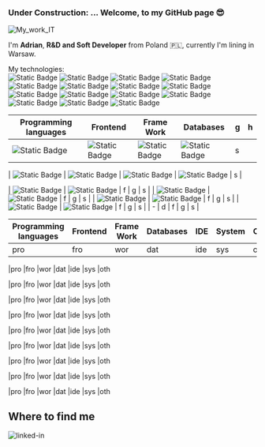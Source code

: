 ###  Under Construction: ... Welcome, to my GitHub page :sunglasses:
![My_work_IT](https://github.com/AdrianSzklarski/AdrianSzklarski/assets/87096333/a566caf1-d32b-4575-a14d-7458915b56db)

I'm **Adrian**, **R&D and Soft Developer** from Poland :poland:, currently I'm lining in Warsaw.

My technologies:
<br>
        ![Static Badge](https://img.shields.io/badge/testing%20library-323330?style=for-the-badge&logo=testing-library&logoColor=red) ![Static Badge](https://img.shields.io/badge/API-lightblue?style=for-the-badge&logo=api&logoColor=white)         ![Static Badge](https://img.shields.io/badge/PyCharm-000000.svg?&style=for-the-badge&logo=PyCharm&logoColor=white) ![Static Badge](	https://img.shields.io/badge/WebStorm-000000?style=for-the-badge&logo=WebStorm&logoColor=white) ![Static Badge](https://img.shields.io/badge/Visual_Studio_Code-0078D4?style=for-the-badge&logo=visual%20studio%20code&logoColor=white) ![Static Badge](https://img.shields.io/badge/Jupyter%20-orange?style=for-the-badge&logo=Jupyter%20ide&logoColor=white) ![Static Badge](https://img.shields.io/badge/Jira-0052CC?style=for-the-badge&logo=Jira&logoColor=white) ![Static Badge](https://img.shields.io/badge/Docker-blue?style=for-the-badge&logo=Docker&logoColor=white) ![Static Badge](https://img.shields.io/badge/_GitHub-100000?style=for-the-badge&logo=github&logoColor=white) ![Static Badge](https://img.shields.io/badge/Windows-0078D6?style=for-the-badge&logo=windows&logoColor=white) ![Static Badge](https://img.shields.io/badge/Ubuntu-E95420?style=for-the-badge&logo=ubuntu&logoColor=white) ![Static Badge](https://img.shields.io/badge/Prince2Foundation-563D7C?style=for-the-badge&logo=prince&logoColor=white) ![Static Badge](https://img.shields.io/badge/Agile/Scrum-blue?style=for-the-badge&logo=agile&logoColor=white)  ![Static Badge](https://img.shields.io/badge/Linux-FCC624?style=for-the-badge&logo=linux&logoColor=black) ![Static Badge](https://img.shields.io/badge/Heroku-430098?style=for-the-badge&logo=heroku&logoColor=white) 



| Programming languages 	| Frontend 	| Frame Work	| Databases 	| g 	| h 	|
|---	|---	|---	|---	|---	|--- 
| ![Static Badge](https://img.shields.io/badge/Python_3.10_(_up)-14354C?style=for-the-badge&logo=python&logoColor=white) 	| ![Static Badge](https://img.shields.io/badge/HTML_5-E34F26?style=for-the-badge&logo=html5&logoColor=white)  	| ![Static Badge](https://img.shields.io/badge/Django-092E20?style=for-the-badge&logo=django&logoColor=white) 	| ![Static Badge](https://img.shields.io/badge/PostgreSQL_&&_pgAdmin_4-316192?style=for-the-badge&logo=postgresql&logoColor=white) 	| s 	|

| ![Static Badge](https://img.shields.io/badge/JavaScript-F7DF1E?style=for-the-badge&logo=javascript&logoColor=black)	| ![Static Badge](https://img.shields.io/badge/CSS_3-1572B6?style=for-the-badge&logo=css3&logoColor=white) 	| ![Static Badge](https://img.shields.io/badge/Flask-000000?style=for-the-badge&logo=flask&logoColor=white) 	| ![Static Badge](https://img.shields.io/badge/SQLite-07405E?style=for-the-badge&logo=sqlite&logoColor=white) 	| s 	|

| ![Static Badge](https://img.shields.io/badge/C-00599C?style=for-the-badge&logo=c&logoColor=white) 	| ![Static Badge](https://img.shields.io/badge/Sass-CC6699?style=for-the-badge&logo=sass&logoColor=white) 	| f 	| g 	| s 	|
| ![Static Badge](https://img.shields.io/badge/C%2B%2B-00599C?style=for-the-badge&logo=c%2B%2B&logoColor=white)  	| ![Static Badge](https://img.shields.io/badge/React-20232A?style=for-the-badge&logo=react&logoColor=61DAFB)	| f 	| g 	| s 	|
| ![Static Badge](https://img.shields.io/badge/-Matlab_/_Simulink-FFA116?style=for-the-badge&logo=Simulink&logoColor=black) 	| ![Static Badge](https://img.shields.io/badge/Redux-593D88?style=for-the-badge&logo=redux&logoColor=white) 	| f 	| g 	| s 	|
| ![Static Badge](https://img.shields.io/badge/Fortran_Lahey_95-543DE0?style=for-the-badge&logo=Fortran&logoColor=white)  	| ![Static Badge](https://img.shields.io/badge/Bootstrap-563D7C?style=for-the-badge&logo=bootstrap&logoColor=white) 	| f 	| g 	| s 	|
| -  	| d 	| f 	| g 	| s 	|


| Programming languages 	| Frontend 	| Frame Work	| Databases 	| IDE       	| System    	| Others 	
|---	|---	|---	|---	|---	|---	|---	
|pro	|fro	|wor	|dat	|ide	|sys	|oth

|pro	|fro	|wor	|dat	|ide	|sys	|oth

|pro	|fro	|wor	|dat	|ide	|sys	|oth

|pro	|fro	|wor	|dat	|ide	|sys	|oth

|pro	|fro	|wor	|dat	|ide	|sys	|oth

|pro	|fro	|wor	|dat	|ide	|sys	|oth

|pro	|fro	|wor	|dat	|ide	|sys	|oth

|pro	|fro	|wor	|dat	|ide	|sys	|oth

|pro	|fro	|wor	|dat	|ide	|sys	|oth

|pro	|fro	|wor	|dat	|ide	|sys	|oth	


 

## Where to find me
[<img align="left" alt="linked-in" src="https://img.shields.io/badge/linkedin-%230077B5.svg?&style=for-the-badge&logo=linkedin&logoColor=white" />](https://www.linkedin.com/in/szklarskiadrian/)




<!--
**AdrianSzklarski/AdrianSzklarski** is a ✨ _special_ ✨ repository because its `README.md` (this file) appears on your GitHub profile.

Here are some ideas to get you started:

- 🔭 I’m currently working on ...
- 🌱 I’m currently learning ...
- 👯 I’m looking to collaborate on ...
- 🤔 I’m looking for help with ...
- 💬 Ask me about ...
- 📫 How to reach me: ...
- 😄 Pronouns: ...
- ⚡ Fun fact: ...
-->
